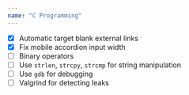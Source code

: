 ```yaml
---
name: "C Programming"
---
```


- [x] Automatic target blank external links
- [x] Fix mobile accordion input width
- [ ] Binary operators
- [ ] Use `strlen`, `strcpy`, `strcmp` for string manipulation
- [ ] Use `gdb` for debugging
- [ ] Valgrind for detecting leaks
